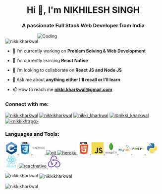 <h1 align="center">Hi 👋, I'm NIKHILESH SINGH</h1>
<h3 align="center">A passionate Full Stack Web Developer from India</h3>
<img align="right" alt="Coding" width="400" src="https://gifimage.net/wp-content/uploads/2018/10/anime-gif-hi-9.gif">


<p align="left"> <img src="https://komarev.com/ghpvc/?username=nikkikharkwal&label=Profile%20views&color=0e75b6&style=flat" alt="nikkikharkwal" /> </p>

- 🔭 I’m currently working on **Problem Solving & Web Development**

- 🌱 I’m currently learning **React Native**

- 👯 I’m looking to collaborate on **React JS and Node JS**

- 💬 Ask me about **anything either I'll recall or I'll learn**

- 📫 How to reach me **nikki.kharkwal@gmail.com**

<h3 align="left">Connect with me:</h3>
<p align="left">
<a href="https://codesandbox.com/nikkikharkwal" target="blank"><img align="center" src="https://raw.githubusercontent.com/rahuldkjain/github-profile-readme-generator/master/src/images/icons/Social/codesandbox.svg" alt="nikkikharkwal" height="30" width="40" /></a>
<a href="https://kaggle.com/nikkikharkwal" target="blank"><img align="center" src="https://raw.githubusercontent.com/rahuldkjain/github-profile-readme-generator/master/src/images/icons/Social/kaggle.svg" alt="nikkikharkwal" height="30" width="40" /></a>
<a href="https://www.leetcode.com/nikki_kharkwal" target="blank"><img align="center" src="https://raw.githubusercontent.com/rahuldkjain/github-profile-readme-generator/master/src/images/icons/Social/leet-code.svg" alt="nikki_kharkwal" height="30" width="40" /></a>
<a href="https://www.hackerearth.com/@nikki_kharkwal" target="blank"><img align="center" src="https://raw.githubusercontent.com/rahuldkjain/github-profile-readme-generator/master/src/images/icons/Social/hackerearth.svg" alt="@nikki_kharkwal" height="30" width="40" /></a>
<a href="https://auth.geeksforgeeks.org/user/<nikkikhtrpg>" target="blank"><img align="center" src="https://raw.githubusercontent.com/rahuldkjain/github-profile-readme-generator/master/src/images/icons/Social/geeks-for-geeks.svg" alt="<nikkikhtrpg>" height="30" width="40" /></a>
</p>

<h3 align="left">Languages and Tools:</h3>
<p align="left"> <a href="https://www.w3schools.com/cpp/" target="_blank" rel="noreferrer"> <img src="https://raw.githubusercontent.com/devicons/devicon/master/icons/cplusplus/cplusplus-original.svg" alt="cplusplus" width="40" height="40"/> </a> <a href="https://www.w3schools.com/css/" target="_blank" rel="noreferrer"> <img src="https://raw.githubusercontent.com/devicons/devicon/master/icons/css3/css3-original-wordmark.svg" alt="css3" width="40" height="40"/> </a> <a href="https://expressjs.com" target="_blank" rel="noreferrer"> <img src="https://raw.githubusercontent.com/devicons/devicon/master/icons/express/express-original-wordmark.svg" alt="express" width="40" height="40"/> </a> <a href="https://git-scm.com/" target="_blank" rel="noreferrer"> <img src="https://www.vectorlogo.zone/logos/git-scm/git-scm-icon.svg" alt="git" width="40" height="40"/> </a> <a href="https://heroku.com" target="_blank" rel="noreferrer"> <img src="https://www.vectorlogo.zone/logos/heroku/heroku-icon.svg" alt="heroku" width="40" height="40"/> </a> <a href="https://www.w3.org/html/" target="_blank" rel="noreferrer"> <img src="https://raw.githubusercontent.com/devicons/devicon/master/icons/html5/html5-original-wordmark.svg" alt="html5" width="40" height="40"/> </a> <a href="https://developer.mozilla.org/en-US/docs/Web/JavaScript" target="_blank" rel="noreferrer"> <img src="https://raw.githubusercontent.com/devicons/devicon/master/icons/javascript/javascript-original.svg" alt="javascript" width="40" height="40"/> </a> <a href="https://www.mongodb.com/" target="_blank" rel="noreferrer"> <img src="https://raw.githubusercontent.com/devicons/devicon/master/icons/mongodb/mongodb-original-wordmark.svg" alt="mongodb" width="40" height="40"/> </a> <a href="https://www.mysql.com/" target="_blank" rel="noreferrer"> <img src="https://raw.githubusercontent.com/devicons/devicon/master/icons/mysql/mysql-original-wordmark.svg" alt="mysql" width="40" height="40"/> </a> <a href="https://nodejs.org" target="_blank" rel="noreferrer"> <img src="https://raw.githubusercontent.com/devicons/devicon/master/icons/nodejs/nodejs-original-wordmark.svg" alt="nodejs" width="40" height="40"/> </a> <a href="https://www.python.org" target="_blank" rel="noreferrer"> <img src="https://raw.githubusercontent.com/devicons/devicon/master/icons/python/python-original.svg" alt="python" width="40" height="40"/> </a> <a href="https://reactjs.org/" target="_blank" rel="noreferrer"> <img src="https://raw.githubusercontent.com/devicons/devicon/master/icons/react/react-original-wordmark.svg" alt="react" width="40" height="40"/> </a> <a href="https://reactnative.dev/" target="_blank" rel="noreferrer"> <img src="https://reactnative.dev/img/header_logo.svg" alt="reactnative" width="40" height="40"/> </a> <a href="https://redux.js.org" target="_blank" rel="noreferrer"> <img src="https://raw.githubusercontent.com/devicons/devicon/master/icons/redux/redux-original.svg" alt="redux" width="40" height="40"/> </a> </p>

<p><img align="left" src="https://github-readme-stats.vercel.app/api/top-langs?username=nikkikharkwal&show_icons=true&locale=en&layout=compact" alt="nikkikharkwal" /></p>

<p>&nbsp;<img align="center" src="https://github-readme-stats.vercel.app/api?username=nikkikharkwal&show_icons=true&locale=en" alt="nikkikharkwal" /></p>

<p><img align="center" src="https://github-readme-streak-stats.herokuapp.com/?user=nikkikharkwal&" alt="nikkikharkwal" /></p>
